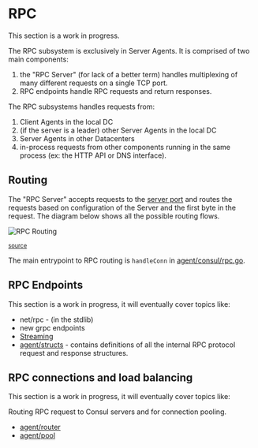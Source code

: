 # RPC

This section is a work in progress.

The RPC subsystem is exclusively in Server Agents. It is comprised of two main components:

1. the "RPC Server" (for lack of a better term) handles multiplexing of many different
   requests on a single TCP port.
2. RPC endpoints handle RPC requests and return responses.

The RPC subsystems handles requests from:

1. Client Agents in the local DC
2. (if the server is a leader) other Server Agents in the local DC
3. Server Agents in other Datacenters
4. in-process requests from other components running in the same process (ex: the HTTP API
   or DNS interface).

## Routing

The "RPC Server" accepts requests to the [server port] and routes the requests based on
configuration of the Server and the first byte in the request. The diagram below shows
all the possible routing flows.

[server port]: https://www.consul.io/docs/agent/config/config-files#server_rpc_port

![RPC Routing](./routing.svg)

<sup>[source](./routing.mmd)</sup>

The main entrypoint to RPC routing is `handleConn` in [agent/consul/rpc.go].

[agent/consul/rpc.go]: https://github.com/hashicorp/consul/blob/main/agent/consul/rpc.go


## RPC Endpoints

This section is a work in progress, it will eventually cover topics like:

- net/rpc - (in the stdlib)
- new grpc endpoints
- [Streaming](./streaming)
- [agent/structs](https://github.com/hashicorp/consul/tree/main/agent/structs) - contains definitions of all the internal RPC protocol request and response structures.


## RPC connections and load balancing

This section is a work in progress, it will eventually cover topics like:

Routing RPC request to Consul servers and for connection pooling.

- [agent/router](https://github.com/hashicorp/consul/tree/main/agent/router)
- [agent/pool](https://github.com/hashicorp/consul/tree/main/agent/pool)

